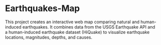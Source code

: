 # Earthquakes-Map
This project creates an interactive web map comparing natural and human-induced earthquakes. It combines data from the USGS Earthquake API and a human-induced earthquake dataset (HiQuake) to visualize earthquake locations, magnitudes, depths, and causes.
